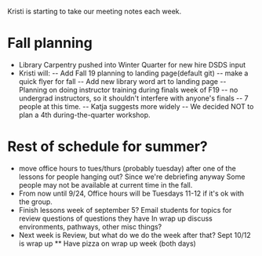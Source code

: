 Kristi is starting to take our meeting notes each week.

# Fall planning
- Library Carpentry pushed into Winter Quarter for new hire DSDS input 
- Kristi will:
 -- Add Fall 19 planning to landing page(default git)
 -- make a quick flyer for fall
 -- Add new library word art to landing page 
 -- Planning on doing instructor training during finals week of F19 
  -- no undergrad instructors, so it shouldn't interfere with anyone's finals 
  -- 7 people at this time.
  -- Katja suggests more widely
 -- We decided NOT to plan a 4th during-the-quarter workshop.  

# Rest of schedule for summer? 
* move office hours to tues/thurs (probably tuesday) after one of the lessons for people hanging out? Since we're debriefing anyway Some people may not be available at current time in the fall. 
* From now until 9/24, Office hours will be Tuesdays 11-12 if it's ok with the group. 
* Finish lessons week of september 5? Email students for topics for review questions of questions they have
In wrap up discuss environments, pathways, other misc things? 
* Next week is Review, but what do we do the week after that? Sept 10/12 is wrap up
** Have pizza on wrap up week (both days) 
